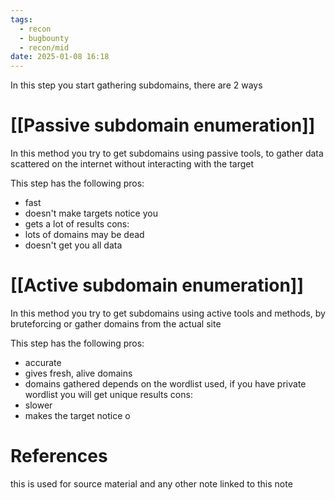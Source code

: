 ```yaml
---
tags:
  - recon
  - bugbounty
  - recon/mid
date: 2025-01-08 16:18
---
```

In this step you start gathering subdomains, there are 2 ways 
# [[Passive subdomain enumeration]]
In this method you try to get subdomains using passive tools, to gather data scattered on the internet without interacting with the target

This step has the following pros:
- fast
- doesn't make targets notice you
- gets a lot of results
cons:
- lots of domains may be dead
- doesn't get you all data

# [[Active subdomain enumeration]]
In this method you try to get subdomains using active tools and methods, by bruteforcing or gather domains from the actual site

This step has the following pros:
- accurate
- gives fresh, alive domains
- domains gathered depends on the wordlist used, if you have private wordlist you will get unique results
cons:
- slower
- makes the target notice o


# References
this is used for source material and any other note linked to this note
